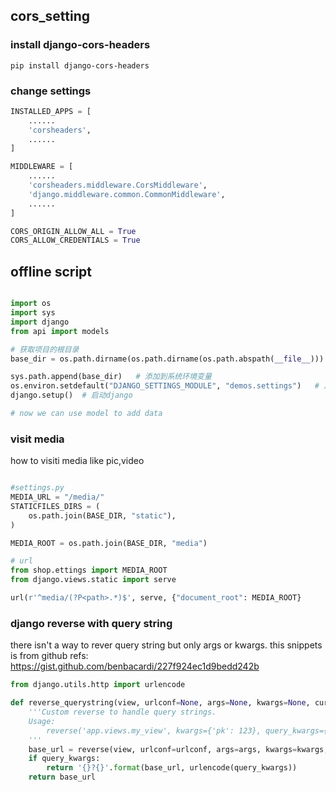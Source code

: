 ## cors_setting

### install django-cors-headers
```shell
pip install django-cors-headers
```

### change settings
```python
INSTALLED_APPS = [
    ......
    'corsheaders',
    ......
]

MIDDLEWARE = [
    ......
    'corsheaders.middleware.CorsMiddleware',
    'django.middleware.common.CommonMiddleware',
    ......
]

CORS_ORIGIN_ALLOW_ALL = True
CORS_ALLOW_CREDENTIALS = True
```

## offline script
```python

import os
import sys
import django
from api import models

# 获取项目的根目录
base_dir = os.path.dirname(os.path.dirname(os.path.abspath(__file__)))

sys.path.append(base_dir)	# 添加到系统环境变量
os.environ.setdefault("DJANGO_SETTINGS_MODULE", "demos.settings")	# 加载项目的配置文件，demos是项目
django.setup()	# 启动django

# now we can use model to add data
```

### visit media
how to visiti media like pic,video
```python

#settings.py
MEDIA_URL = "/media/"
STATICFILES_DIRS = (
    os.path.join(BASE_DIR, "static"),
)

MEDIA_ROOT = os.path.join(BASE_DIR, "media")

# url
from shop.ettings import MEDIA_ROOT
from django.views.static import serve

url(r'^media/(?P<path>.*)$', serve, {"document_root": MEDIA_ROOT}
```

### django reverse with query string
there isn't a way to rever query string but only args or kwargs. this snippets is from github
refs: https://gist.github.com/benbacardi/227f924ec1d9bedd242b
```python
from django.utils.http import urlencode

def reverse_querystring(view, urlconf=None, args=None, kwargs=None, current_app=None, query_kwargs=None):
    '''Custom reverse to handle query strings.
    Usage:
        reverse('app.views.my_view', kwargs={'pk': 123}, query_kwargs={'search': 'Bob'})
    '''
    base_url = reverse(view, urlconf=urlconf, args=args, kwargs=kwargs, current_app=current_app)
    if query_kwargs:
        return '{}?{}'.format(base_url, urlencode(query_kwargs))
    return base_url
```